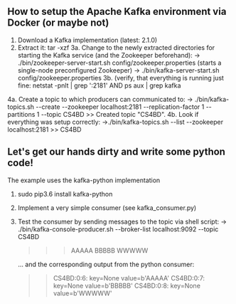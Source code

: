 ## How to setup the Apache Kafka environment via Docker (or maybe not) ##
1. Download a Kafka implementation (latest: 2.1.0)
2. Extract it: tar -xzf 
3a. Change to the newly extracted directories for starting the Kafka service (and the Zookeeper beforehand):
	-> ./bin/zookeeper-server-start.sh config/zookeeper.properties (starts a single-node preconfigured Zookeeper)
	-> ./bin/kafka-server-start.sh config/zookeeper.properties
3b. (verify, that everything is running just fine: netstat -pnlt | grep ':2181' AND ps aux | grep kafka
	
4a. Create a topic to which producers can communicated to: 
	-> ./bin/kafka-topics.sh --create --zookeeper localhost:2181 --replication-factor 1 --partitions 1 --topic CS4BD
	>> Created topic "CS4BD".
4b. Look if everything was setup correctly: 
	->./bin/kafka-topics.sh --list --zookeeper localhost:2181
	>> CS4BD

## Let's get our hands dirty and write some python code! ##
The example uses the kafka-python implementation
1. sudo pip3.6 install kafka-python
2. Implement a very simple consumer (see kafka_consumer.py)
3. Test the consumer by sending messages to the topic via shell script:
	-> ./bin/kafka-console-producer.sh --broker-list localhost:9092 --topic CS4BD 
	>>	>AAAAA
	>>  >BBBBB
	>>  >WWWWW
	
	... and the corresponding output from the python consumer:
	>> CS4BD:0:6: key=None value=b'AAAAA'
	>> CS4BD:0:7: key=None value=b'BBBBB'
	>> CS4BD:0:8: key=None value=b'WWWWW'


